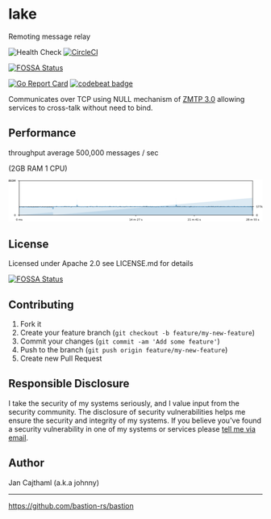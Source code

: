# lake

Remoting message relay

![Health Check](https://github.com/jancajthaml-openbank/lake/workflows/Health%20Check/badge.svg)
[![CircleCI](https://circleci.com/gh/jancajthaml-openbank/lake/tree/main.svg?style=shield)](https://circleci.com/gh/jancajthaml-openbank/lake/tree/main)

[![FOSSA Status](https://app.fossa.com/api/projects/git%2Bgithub.com%2Fjancajthaml-openbank%2Flake.svg?type=shield)](https://app.fossa.com/projects/git%2Bgithub.com%2Fjancajthaml-openbank%2Flake?ref=badge_shield)

[![Go Report Card](https://goreportcard.com/badge/github.com/jancajthaml-openbank/lake)](https://goreportcard.com/report/github.com/jancajthaml-openbank/lake) [![codebeat badge](https://codebeat.co/badges/2a0d56a6-dcb9-4e19-8aa5-bc17927defdc)](https://codebeat.co/projects/github-com-jancajthaml-openbank-lake-main)

Communicates over TCP using NULL mechanism of [ZMTP 3.0](https://rfc.zeromq.org/spec/23/) allowing services to cross-talk without need to bind.

## Performance

throughput average 500,000 messages / sec

(2GB RAM 1 CPU)

![graph_metrics_count]

## License

Licensed under Apache 2.0 see LICENSE.md for details

[![FOSSA Status](https://app.fossa.com/api/projects/git%2Bgithub.com%2Fjancajthaml-openbank%2Flake.svg?type=large)](https://app.fossa.com/projects/git%2Bgithub.com%2Fjancajthaml-openbank%2Flake?ref=badge_large)

## Contributing

1. Fork it
2. Create your feature branch (`git checkout -b feature/my-new-feature`)
3. Commit your changes (`git commit -am 'Add some feature'`)
4. Push to the branch (`git push origin feature/my-new-feature`)
5. Create new Pull Request

## Responsible Disclosure

I take the security of my systems seriously, and I value input from the security community. The disclosure of security vulnerabilities helps me ensure the security and integrity of my systems. If you believe you've found a security vulnerability in one of my systems or services please [tell me via email](mailto:jan.cajthaml@gmail.com).

## Author

Jan Cajthaml (a.k.a johnny)

[graph_metrics_count]: ./graph_metrics.count.png?sanitize=true


----


https://github.com/bastion-rs/bastion